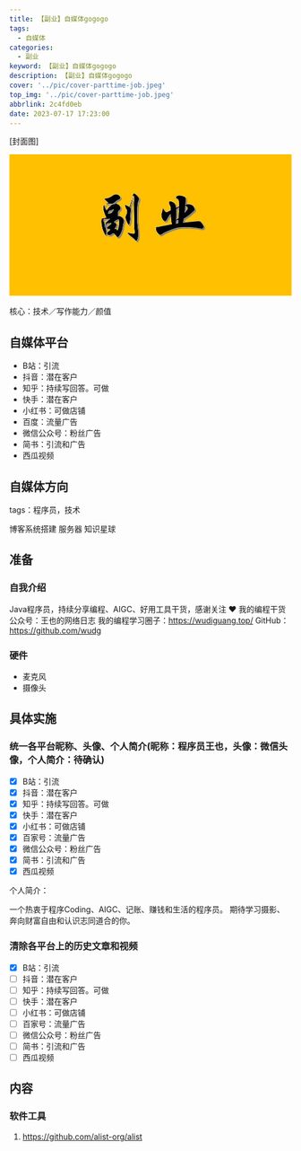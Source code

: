 ```yaml
---
title: 【副业】自媒体gogogo
tags:
  - 自媒体
categories:
  - 副业
keyword: 【副业】自媒体gogogo
description: 【副业】自媒体gogogo
cover: '../pic/cover-parttime-job.jpeg'
top_img: '../pic/cover-parttime-job.jpeg'
abbrlink: 2c4fd0eb
date: 2023-07-17 17:23:00
---
```


[封面图]

![封面图](../pic/cover-parttime-job.jpeg)

核心：技术／写作能力／颜值

## 自媒体平台

* B站：引流
* 抖音：潜在客户
* 知乎：持续写回答。可做
* 快手：潜在客户
* 小红书：可做店铺
* 百度：流量广告
* 微信公众号：粉丝广告
* 简书：引流和广告
* 西瓜视频

## 自媒体方向

tags：程序员，技术

博客系统搭建
服务器
知识星球

## 准备

### 自我介绍

Java程序员，持续分享编程、AIGC、好用工具干货，感谢关注 ❤️
我的编程干货公众号：王也的网络日志
我的编程学习圈子：https://wudiguang.top/
GitHub：https://github.com/wudg

### 硬件

* 麦克风
* 摄像头

## 具体实施

### 统一各平台昵称、头像、个人简介(昵称：程序员王也，头像：微信头像，个人简介：待确认)

- [x] B站：引流
- [x] 抖音：潜在客户
- [x] 知乎：持续写回答。可做
- [x] 快手：潜在客户
- [x] 小红书：可做店铺
- [x] 百家号：流量广告
- [x] 微信公众号：粉丝广告
- [x] 简书：引流和广告
- [x] 西瓜视频

个人简介：

一个热衷于程序Coding、AIGC、记账、赚钱和生活的程序员。
期待学习摄影、奔向财富自由和认识志同道合的你。

### 清除各平台上的历史文章和视频

- [x] B站：引流
- [ ] 抖音：潜在客户
- [ ] 知乎：持续写回答。可做
- [ ] 快手：潜在客户
- [ ] 小红书：可做店铺
- [ ] 百家号：流量广告
- [ ] 微信公众号：粉丝广告
- [ ] 简书：引流和广告
- [ ] 西瓜视频

## 内容

### 软件工具

1. https://github.com/alist-org/alist